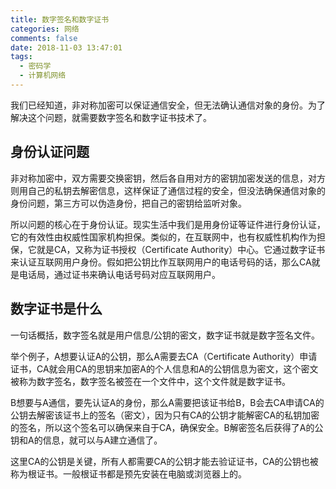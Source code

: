 ```yaml
---
title: 数字签名和数字证书
categories: 网络
comments: false
date: 2018-11-03 13:47:01
tags:
  - 密码学
  - 计算机网络
---
```


我们已经知道，非对称加密可以保证通信安全，但无法确认通信对象的身份。为了解决这个问题，就需要数字签名和数字证书技术了。

<!--more-->

## 身份认证问题

非对称加密中，双方需要交换密钥，然后各自用对方的密钥加密发送的信息，对方则用自己的私钥去解密信息，这样保证了通信过程的安全，但没法确保通信对象的身份问题，第三方可以伪造身份，把自己的密钥给监听对象。

所以问题的核心在于身份认证。现实生活中我们是用身份证等证件进行身份认证，它的有效性由权威性国家机构担保。类似的，在互联网中，也有权威性机构作为担保，它就是CA，又称为证书授权（Certificate Authority）中心。它通过数字证书来认证互联网用户身份。假如把公钥比作互联网用户的电话号码的话，那么CA就是电话局，通过证书来确认电话号码对应互联网用户。

## 数字证书是什么

一句话概括，数字签名就是用户信息/公钥的密文，数字证书就是数字签名文件。

举个例子，A想要认证A的公钥，那么A需要去CA（Certificate Authority）申请证书，CA就会用CA的思钥来加密A的个人信息和A的公钥信息为密文，这个密文被称为数字签名，数字签名被签在一个文件中，这个文件就是数字证书。

B想要与A通信，要先认证A的身份，那么A需要把该证书给B，B会去CA申请CA的公钥去解密该证书上的签名（密文），因为只有CA的公钥才能解密CA的私钥加密的签名，所以这个签名可以确保来自于CA，确保安全。B解密签名后获得了A的公钥和A的信息，就可以与A建立通信了。

这里CA的公钥是关键，所有人都需要CA的公钥才能去验证证书，CA的公钥也被称为根证书。一般根证书都是预先安装在电脑或浏览器上的。